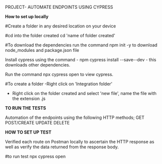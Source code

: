 PROJECT-  AUTOMATE ENDPOINTS USING CYPRESS




**How to  set up locally**


#Create a folder in any desired location on your device

#cd into the folder created
cd 'name of folder created'

#To download the dependencies
run the command npm init -y to download node_modules and package.json file

Install cypress using the command - npm cypress install --save--dev  - this downloads other dependencies.

Run the command npx cypress open to view cypress.

#To create a folder
-Right click on 'Integration folder'
- Right click on the folder created and select 'new file', name the file with the extension .js


**TO RUN THE TESTS**

Automation of the endpoints using the following HTTP methods;
GET
POST/CREATE
UPDATE
DELETE 

**HOW TO SET UP TEST**

Verified each route on Postman locally to ascertain the HTTP response as well as verify the data returned from the response body.


#to run test
npx cypress open
